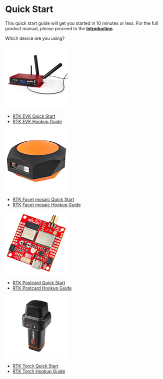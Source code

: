 # Quick Start

This quick start guide will get you started in 10 minutes or less. For the full product manual, please proceed to the [**Introduction**](introduction.md).

Which device are you using?

[![RTK EVK](img/SparkFun_RTK_EVK.png)](quickstart-evk.md)

- [RTK EVK Quick Start](quickstart-evk.md)
- [RTK EVK Hookup Guide](https://docs.sparkfun.com/SparkFun_RTK_EVK/)


[![RTK Facet mosaic](<img/Facet/SparkPNT Facet mosaic - small.png>)](quickstart-facet-mosaic.md)

- [RTK Facet mosaic Quick Start](quickstart-facet-mosaic.md)
- [RTK Facet mosaic Hookup Guide](https://docs.sparkfun.com/SparkFun_RTK_Facet_mosaic/introduction/)

[![RTK Postcard](img/SparkFun_RTK_Postcard_Small.png)](quickstart-postcard.md)

- [RTK Postcard Quick Start](quickstart-evk.md)
- [RTK Postcard Hookup Guide](https://docs.sparkfun.com/SparkFun_RTK_Postcard/)

[![RTK Torch](img/SparkFun_RTK_Torch.png)](quickstart-torch.md)

- [RTK Torch Quick Start](quickstart-torch.md)
- [RTK Torch Hookup Guide](https://docs.sparkfun.com/SparkFun_RTK_Torch/)

